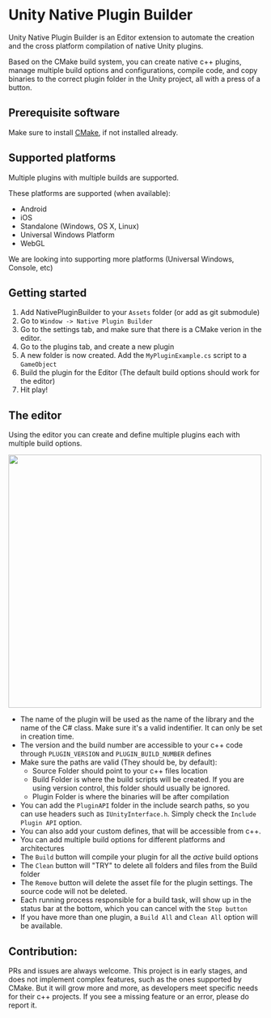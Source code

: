 # Unity Native Plugin Builder
Unity Native Plugin Builder is an Editor extension to automate the creation and the cross platform compilation of native Unity plugins.

Based on the CMake build system, you can create native c++ plugins, manage multiple build options and configurations, compile code, and copy binaries to the correct plugin folder in the Unity project, all with a press of a button.

## Prerequisite software
Make sure to install [CMake](https://cmake.org/download/ "CMake download page"), if not installed already.

## Supported platforms
Multiple plugins with multiple builds are supported.

These platforms are supported (when available):

* Android
* iOS
* Standalone (Windows, OS X, Linux)
* Universal Windows Platform
* WebGL

We are looking into supporting more platforms (Universal Windows, Console, etc)

## Getting started
1. Add NativePluginBuilder to your `Assets` folder (or add as git submodule)
2. Go to `Window -> Native Plugin Builder`
3. Go to the settings tab, and make sure that there is a CMake verion in the editor.
4. Go to the plugins tab, and create a new plugin
5. A new folder is now created. Add the `MyPluginExample.cs` script to a `GameObject`
6. Build the plugin for the Editor (The default build options should work for the editor)
7. Hit play!

## The editor
Using the editor you can create and define multiple plugins each with multiple build options.

<img src="https://raw.github.com/iBicha/UnityNativePluginBuilder/master/NativePluginBuilder/Screenshots/screen1.png" height="500">

* The name of the plugin will be used as the name of the library and the name of the C# class. Make sure it's a valid indentifier. It can only be set in creation time.
* The version and the build number are accessible to your c++ code through `PLUGIN_VERSION` and `PLUGIN_BUILD_NUMBER` defines
* Make sure the paths are valid (They should be, by default):
  * Source Folder should point to your c++ files location
  * Build Folder is where the build scripts will be created. If you are using version control, this folder should usually be ignored.
  * Plugin Folder is where the binaries will be after compilation
* You can add the `PluginAPI` folder in the include search paths, so you can use headers such as `IUnityInterface.h`. Simply check the `Include Plugin API` option.
* You can also add your custom defines, that will be accessible from c++.
* You can add multiple build options for different platforms and architectures
* The `Build` button will compile your plugin for all the *active* build options
* The `Clean` button will "TRY" to delete all folders and files from the Build folder
* The `Remove` button will delete the asset file for the plugin settings. The source code will not be deleted.
* Each running process responsible for a build task, will show up in the status bar at the bottom, which you can cancel with the `Stop button`
* If you have more than one plugin, a `Build All` and `Clean All` option will be available.


## Contribution:

PRs and issues are always welcome.
This project is in early stages, and does not implement complex features, such as the ones supported by CMake. But it will grow more and more, as developers meet specific needs for their c++ projects.
If you see a missing feature or an error, please do report it.
